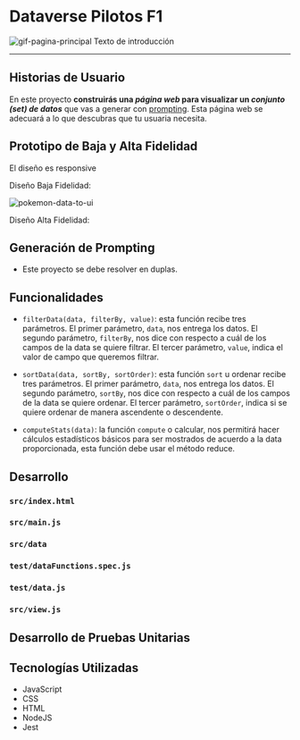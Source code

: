 # Dataverse Pilotos F1
![gif-pagina-principal](giphy.webp)
Texto de introducción

***

## Historias de Usuario

En este proyecto **construirás una _página web_ para visualizar un
_conjunto (set) de datos_** que vas a generar con [prompting](https://www.itmadrid.com/que-es-un-prompt-en-inteligencia-artificial-ia/).
Esta página web se adecuará a lo que descubras que tu usuaria
necesita.

## Prototipo de Baja y Alta Fidelidad 
El diseño es responsive

Diseño Baja Fidelidad:

![pokemon-data-to-ui](https://user-images.githubusercontent.com/12631491/218505816-c6d11758-9de4-428f-affb-2a56ea4d68c4.png)

Diseño Alta Fidelidad:


## Generación de Prompting

* Este proyecto se debe resolver en duplas.

## Funcionalidades

* `filterData(data, filterBy, value)`: esta función recibe tres parámetros.
  El primer parámetro, `data`, nos entrega los datos.
  El segundo parámetro, `filterBy`, nos dice con respecto a cuál de los campos de
  la data se quiere filtrar.
  El tercer parámetro, `value`, indica el valor de campo que queremos filtrar.

* `sortData(data, sortBy, sortOrder)`: esta función `sort` u ordenar
  recibe tres parámetros.
  El primer parámetro, `data`, nos entrega los datos.
  El segundo parámetro, `sortBy`, nos dice con respecto a cuál de los campos de
  la data se quiere ordenar.
  El tercer parámetro, `sortOrder`, indica si se quiere ordenar de manera
  ascendente o descendente.

* `computeStats(data)`: la función `compute` o calcular, nos permitirá hacer
  cálculos estadísticos básicos para ser mostrados de acuerdo a la data
  proporcionada, esta función debe usar el método reduce.

## Desarrollo

### `src/index.html`

### `src/main.js`

### `src/data`

### `test/dataFunctions.spec.js`

### `test/data.js`

### `src/view.js`

## Desarrollo de Pruebas Unitarias

## Tecnologías Utilizadas
* JavaScript
* CSS
* HTML
* NodeJS
* Jest


